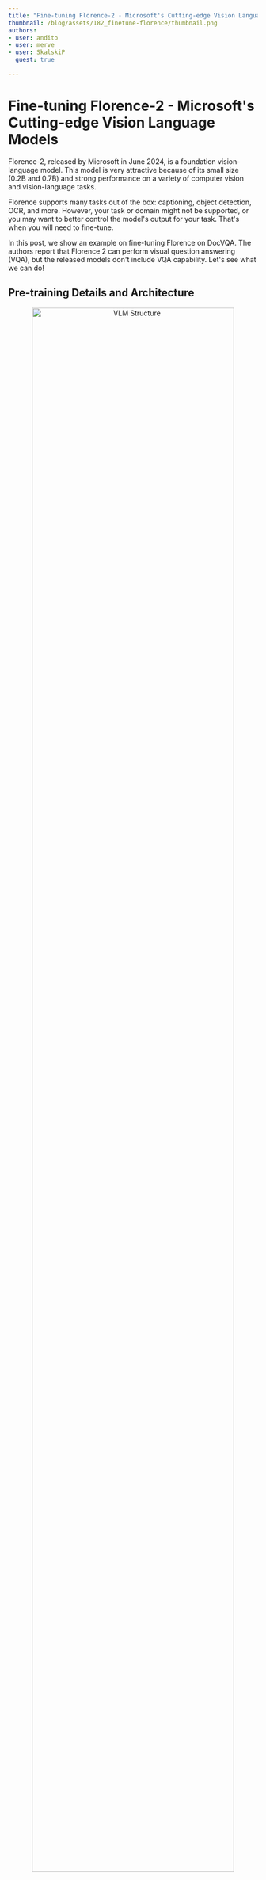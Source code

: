 ```yaml
---
title: "Fine-tuning Florence-2 - Microsoft's Cutting-edge Vision Language Models" 
thumbnail: /blog/assets/182_finetune-florence/thumbnail.png
authors:
- user: andito
- user: merve
- user: SkalskiP
  guest: true

---
```


# Fine-tuning Florence-2 - Microsoft's Cutting-edge Vision Language Models

Florence-2, released by Microsoft in June 2024, is a foundation vision-language model. This model is very attractive because of its small size (0.2B and 0.7B) and strong performance on a variety of computer vision and vision-language tasks.

Florence supports many tasks out of the box: captioning, object detection, OCR, and more. However, your task or domain might not be supported, or you may want to better control the model's output for your task. That's when you will need to fine-tune.

In this post, we show an example on fine-tuning Florence on DocVQA. The authors report that Florence 2 can perform visual question answering (VQA), but the released models don't include VQA capability. Let's see what we can do!

## Pre-training Details and Architecture

<p align="center">
 <img src="https://huggingface.co/datasets/huggingface/documentation-images/resolve/main/blog/florence-2.png" alt="VLM Structure" style="width: 90%; height: auto;"><br>
 <em>Florence-2 Architecture</em>
</p>

Regardless of the computer vision task being performed, Florence-2 formulates the problem as a sequence-to-sequence task. Florence-2 takes an image and text as inputs, and generates text as output.
The model has a simple structure. It uses a DaViT vision encoder to convert images into visual embeddings, and BERT to convert text prompts into text and location embeddings. The resulting embeddings are then processed by a standard encoder-decoder transformer architecture, generating text and location tokens.
Florence-2's strength doesn't stem from its architecture, but from the massive dataset it was pre-trained on. The authors noted that leading computer vision datasets typically contain limited information - WIT only includes image/caption pairs, [SA-1B](https://ai.meta.com/datasets/segment-anything/) only contains images and associated segmentation masks. Therefore, they decided to build a new FLD-5B dataset containing a wide range of information about each image - boxes, masks, captions, and grounding.
The dataset creation process was largely automated. The authors used off-the-shelf task-specific models and a set of heuristics and quality checks to clean the obtained results. The result was a new dataset containing over 5 billion annotations for 126 million images, which was used to pre-train the Florence-2 model.

## Original performance on VQA

We experimented with various methods to adapt the model for VQA (Visual Question Answering) responses. The most effective approach we found was region-to-description prompting, though it doesn't fully align with VQA tasks. Captioning provides descriptive information about the image but doesn't allow for direct question input.
We also tested several "unsupported" prompts such as " \<VQA\>", "\<vqa\>", and "\<Visual question answering\>". Unfortunately, these attempts yielded unusable results.

## Performance on DocVQA after fine-tuning

We measure performance using the [Levenshtein's similarity](https://en.wikipedia.org/wiki/Levenshtein_distance), the standard metric for the DocVQA dataset. Before fine-tuning, the similarity between the model's predictions and the ground truth on the validation dataset was 0, as the outputs were not close to the ground truth. After fine-tuning with the training set for seven epochs, the similarity score on the validation set improved to 57.0.
We created a 🤗 [space](https://huggingface.co/spaces/andito/Florence-2-DocVQA) to demo the fine-tuned model. While the model performs well for DocVQA, there is room for improvement in general document understanding. However, it successfully completes the tasks, showcasing Florence-2's potential for fine-tuning on downstream tasks. To develop an exceptional VQA model, we recommend further fine-tuning Florence-2 using[The Cauldron](https://huggingface.co/datasets/HuggingFaceM4/the_cauldron). We have already provided the necessary code on [our GitHub page](https://github.com/andimarafioti/florence2-finetuning).

To give a solid example, below we provide two inference results before and after fine-tuning. You can also try the model [here](https://huggingface.co/spaces/andito/Florence-2-DocVQA).

<p align="center">
 <img src="https://huggingface.co/datasets/huggingface/documentation-images/resolve/main/blog/before-after.png" alt="Before After Fine-tuning" style="width: 90%; height: auto;"><br>
 <em>Before and After Fine-tuning</em>
</p>


## Fine-tuning Details
For pre-training, the authors used a batch size of 2048 for the base model and 3072 for the large one. They also describe a performance improvement when fine-tuning with an unfrozen image encoder, compared with freezing it.

We conducted our experiments with a much lower resource setup, to explore what the model would be capable of in more constrained fine-tuning environments. We froze the vision encoder and used a batch size of 6 on a single A100 GPU in [Colab](https://colab.research.google.com/drive/1hKDrJ5AH_o7I95PtZ9__VlCTNAo1Gjpf?usp=sharing), or a batch size of 1 with a T4.
In parallel, we conducted an experiment with more resources, fine-tuning the entire model with a batch size of 64. This training process took 70 minutes on a cluster equipped with 8 H100 GPUs.
This trained model can be [found here](https://huggingface.co/HuggingFaceM4/Florence-2-DocVQA).

In every case, we found a small learning rate of 1e-6 to be beneficial for training. With larger learning rates the model will quickly overfit the training set.

## Code Walkthrough

If you want to follow along, you can find our Colab fine-tuning notebook [here](https://colab.research.google.com/drive/1hKDrJ5AH_o7I95PtZ9__VlCTNAo1Gjpf?usp=sharing). We will be fine-tuning the [Florence-2-base-ft](https://huggingface.co/microsoft/Florence-2-base-ft) checkpoint on the [DocVQA](https://huggingface.co/datasets/HuggingFaceM4/DocumentVQA) dataset.
Let's start by installing the dependencies.

```python
!pip install -q datasets flash_attn timm einops
```

Load the DocVQA dataset from the Hugging Face Hub.

```python
import torch
from datasets import load_dataset 

data = load_dataset("HuggingFaceM4/DocumentVQA")
```

We can load the model and processor using the `AutoModelForCausalLM` and `AutoProcessor` classes from the transformers library. We need to pass `trust_remote_code=True` because the model uses custom code – it has not been natively integrated into transformers yet. We will also freeze the vision encoder to make fine-tuning less expensive.

```python
from transformers import AutoModelForCausalLM, AutoProcessor
import torch

device = torch.device("cuda" if torch.cuda.is_available() else "cpu") 

model = AutoModelForCausalLM.from_pretrained(
    "microsoft/Florence-2-base-ft",
    trust_remote_code=True,
    revision='refs/pr/6'
).to(device) 
processor = AutoProcessor.from_pretrained("microsoft/Florence-2-base-ft", 
    trust_remote_code=True, revision='refs/pr/6')

for param in model.vision_tower.parameters():
  param.is_trainable = False
```

Let's now fine-tune the model! We'll build a training PyTorch Dataset in which we'll prepend a \<DocVQA\> prefix to each question from the dataset.

```python
import torch from torch.utils.data import Dataset 

class DocVQADataset(Dataset): 

    def __init__(self, data): 
        self.data = data
        
    def __len__(self): 
        return len(self.data)
        
    def __getitem__(self, idx):
        example = self.data[idx]
        question = "<DocVQA>" + example['question'] 
        first_answer = example['answers'][0]
        image = example['image'].convert("RGB")
        return question, first_answer, image
```

We'll now build the data collator that builds training batches from the dataset samples, and start training. In A100 with 40GB memory, we can fit in 6 examples. If you're training on T4, you can use a batch size of 1.

```python
import os 
from torch.utils.data import DataLoader
from tqdm import tqdm 
from transformers import AdamW, get_scheduler

def collate_fn(batch): 
    questions, answers, images = zip(*batch)
    inputs = processor(text=list(questions), images=list(images), return_tensors="pt", padding=True).to(device)
    return inputs, answers 

train_dataset = DocVQADataset(data['train'])
val_dataset = DocVQADataset(data['validation']) 
batch_size = 6
num_workers = 0

train_loader = DataLoader(train_dataset, batch_size=batch_size, 
                          collate_fn=collate_fn, num_workers=num_workers, shuffle=True)
val_loader = DataLoader(val_dataset, batch_size=batch_size, 
                          collate_fn=collate_fn, num_workers=num_workers)
```

We can train the model now.

```python
epochs = 7
optimizer = AdamW(model.parameters(), lr=1e-6)
num_training_steps = epochs * len(train_loader)

lr_scheduler = get_scheduler(name="linear", optimizer=optimizer, 
                              num_warmup_steps=0, num_training_steps=num_training_steps,)

for epoch in range(epochs): 
    model.train() 
    train_loss = 0
    i = -1
    for inputs, answers in tqdm(train_loader, desc=f"Training Epoch {epoch + 1}/{epochs}"):
        i += 1
        input_ids = inputs["input_ids"]
        pixel_values = inputs["pixel_values"] 
        labels = processor.tokenizer(text=answers, return_tensors="pt", padding=True, return_token_type_ids=False).input_ids.to(device)
        outputs = model(input_ids=input_ids, pixel_values=pixel_values, labels=labels)
        loss = outputs.loss
        loss.backward()
        optimizer.step()
        lr_scheduler.step()
        optimizer.zero_grad()
        train_loss += loss.item()
    avg_train_loss = train_loss / len(train_loader)
    print(f"Average Training Loss: {avg_train_loss}")

    model.eval()
    val_loss = 0
    with torch.no_grad():
        for batch in tqdm(val_loader, desc=f"Validation Epoch {epoch + 1}/{epochs}"):
            inputs, answers = batch
            input_ids = inputs["input_ids"]
            pixel_values = inputs["pixel_values"]
            labels = processor.tokenizer(text=answers, return_tensors="pt", padding=True, return_token_type_ids=False).input_ids.to(device)
            outputs = model(input_ids=input_ids, pixel_values=pixel_values, labels=labels)
            loss = outputs.loss
            val_loss += loss.item()

      print(val_loss / len(val_loader))
```

You can save the model and processor by calling `save_pretrained()` on both objects. The fully fine-tuned model is [here](https://huggingface.co/HuggingFaceM4/Florence-2-DocVQA)  and the demo is [here](https://huggingface.co/spaces/andito/Florence-2-DocVQA). 

<script
	type="module"
	src="https://gradio.s3-us-west-2.amazonaws.com/4.36.1/gradio.js"></script>

<gradio-app theme_mode="light" src="https://andito-Florence-2-DocVQA.hf.space"></gradio-app>

## Conclusions

In this post, we showed that Florence-2 can be effectively fine-tuned to a custom dataset, achieving impressive performance on a completely new task in a short amount of time. This capability is particularly valuable for those looking to deploy this small model on devices or use it cost-effectively in production environments. We encourage the open-source community to leverage this fine-tuning tutorial and explore the remarkable potential of Florence-2 for a wide range of new tasks! We can't wait to see your models on the 🤗 Hub!

## Useful Resources

- [Vision Language Models Explained](https://huggingface.co/blog/vlms)
- [Fine tuning Colab](https://colab.research.google.com/drive/1hKDrJ5AH_o7I95PtZ9__VlCTNAo1Gjpf?usp=sharing)
- [Fine tuning Github Repo](https://github.com/andimarafioti/florence2-finetuning)
- [Notebook for Florence-2 Inference](https://huggingface.co/microsoft/Florence-2-large/blob/main/sample_inference.ipynb)
- [Florence-2 DocVQA Demo](https://huggingface.co/spaces/andito/Florence-2-DocVQA)
- [Florence-2 Demo](https://huggingface.co/spaces/gokaygo)

We would like to thank Pedro Cuenca for his reviews on this blog post.

